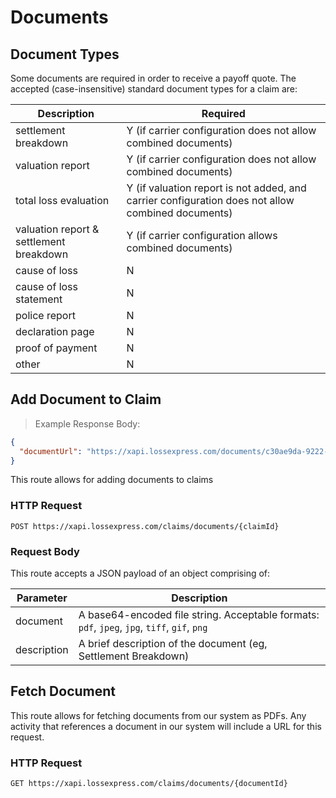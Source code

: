 # Documents

## Document Types

Some documents are required in order to receive a payoff quote. The accepted (case-insensitive) standard document types for a claim are:

Description | Required
--------- | -----------
settlement breakdown | Y (if carrier configuration does not allow combined documents)
valuation report | Y (if carrier configuration does not allow combined documents)
total loss evaluation | Y (if valuation report is not added, and carrier configuration does not allow combined documents)
valuation report & settlement breakdown | Y (if carrier configuration allows combined documents)
cause of loss | N
cause of loss statement | N
police report | N
declaration page | N
proof of payment | N
other | N



## Add Document to Claim

> Example Response Body:

```json
{
  "documentUrl": "https://xapi.lossexpress.com/documents/c30ae9da-9222-4de5-81fe-fe1ac590fa0f",
}
```

This route allows for adding documents to claims

### HTTP Request

`POST https://xapi.lossexpress.com/claims/documents/{claimId}`

### Request Body

This route accepts a JSON payload of an object comprising of:

Parameter | Description
--------- | -----------
document | A base64-encoded file string. Acceptable formats: `pdf`, `jpeg`, `jpg`, `tiff`, `gif`, `png`
description | A brief description of the document (eg, Settlement Breakdown)



## Fetch Document

This route allows for fetching documents from our system as PDFs. Any activity that references a document in our system will include a URL for this request.

### HTTP Request

`GET https://xapi.lossexpress.com/claims/documents/{documentId}`
